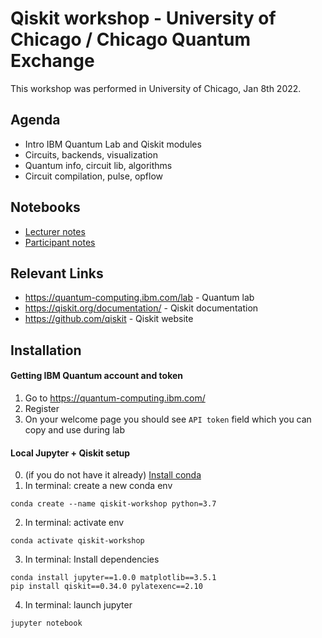 # Qiskit workshop - University of Chicago / Chicago Quantum Exchange

This workshop was performed in University of Chicago, Jan 8th 2022. 

## Agenda

- Intro IBM Quantum Lab and Qiskit modules
- Circuits, backends, visualization
- Quantum info, circuit lib, algorithms
- Circuit compilation, pulse, opflow

## Notebooks

- [Lecturer notes](./qiskit-workshop-full.ipynb) 
- [Participant notes](./qiskit-workshop-lab-notebook.ipynb)

## Relevant Links

- https://quantum-computing.ibm.com/lab - Quantum lab
- https://qiskit.org/documentation/ - Qiskit documentation
- https://github.com/qiskit - Qiskit website

## Installation

#### Getting IBM Quantum account and token

1. Go to https://quantum-computing.ibm.com/
2. Register
3. On your welcome page you should see `API token` field which you can copy and use during lab

#### Local Jupyter + Qiskit setup

0. (if you do not have it already) [Install conda](https://www.anaconda.com/products/individual)
1. In terminal: create a new conda env
```shell
conda create --name qiskit-workshop python=3.7
```
2. In terminal: activate env
```shell
conda activate qiskit-workshop
```
3. In terminal: Install dependencies
```shell
conda install jupyter==1.0.0 matplotlib==3.5.1
pip install qiskit==0.34.0 pylatexenc==2.10
```
4. In terminal: launch jupyter
```shell
jupyter notebook
```